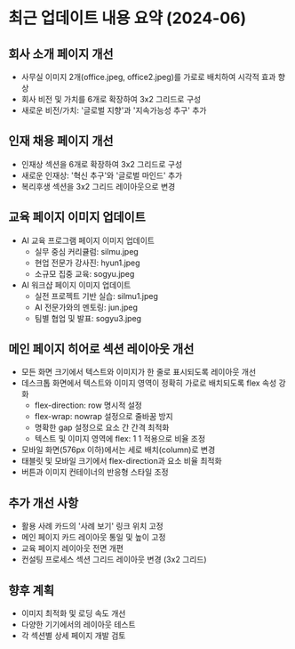 # 최근 업데이트 내용 요약 (2024-06)

## 회사 소개 페이지 개선
- 사무실 이미지 2개(office.jpeg, office2.jpeg)를 가로로 배치하여 시각적 효과 향상
- 회사 비전 및 가치를 6개로 확장하여 3x2 그리드로 구성
- 새로운 비전/가치: '글로벌 지향'과 '지속가능성 추구' 추가

## 인재 채용 페이지 개선
- 인재상 섹션을 6개로 확장하여 3x2 그리드로 구성
- 새로운 인재상: '혁신 추구'와 '글로벌 마인드' 추가
- 복리후생 섹션을 3x2 그리드 레이아웃으로 변경

## 교육 페이지 이미지 업데이트
- AI 교육 프로그램 페이지 이미지 업데이트
  - 실무 중심 커리큘럼: silmu.jpeg
  - 현업 전문가 강사진: hyun1.jpeg
  - 소규모 집중 교육: sogyu.jpeg
- AI 워크샵 페이지 이미지 업데이트
  - 실전 프로젝트 기반 실습: silmu1.jpeg
  - AI 전문가와의 멘토링: jun.jpeg
  - 팀별 협업 및 발표: sogyu3.jpeg

## 메인 페이지 히어로 섹션 레이아웃 개선
- 모든 화면 크기에서 텍스트와 이미지가 한 줄로 표시되도록 레이아웃 개선
- 데스크톱 화면에서 텍스트와 이미지 영역이 정확히 가로로 배치되도록 flex 속성 강화
  - flex-direction: row 명시적 설정
  - flex-wrap: nowrap 설정으로 줄바꿈 방지
  - 명확한 gap 설정으로 요소 간 간격 최적화
  - 텍스트 및 이미지 영역에 flex: 1 1 적용으로 비율 조정
- 모바일 화면(576px 이하)에서는 세로 배치(column)로 변경
- 태블릿 및 모바일 크기에서 flex-direction과 요소 비율 최적화
- 버튼과 이미지 컨테이너의 반응형 스타일 조정

## 추가 개선 사항
- 활용 사례 카드의 '사례 보기' 링크 위치 고정
- 메인 페이지 카드 레이아웃 통일 및 높이 고정
- 교육 페이지 레이아웃 전면 개편
- 컨설팅 프로세스 섹션 그리드 레이아웃 변경 (3x2 그리드)

## 향후 계획
- 이미지 최적화 및 로딩 속도 개선
- 다양한 기기에서의 레이아웃 테스트
- 각 섹션별 상세 페이지 개발 검토 